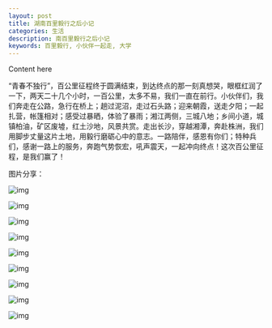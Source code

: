 ```yaml
---
layout: post
title: 湖南百里毅行之后小记
categories: 生活
description: 南百里毅行之后小记
keywords: 百里毅行, 小伙伴一起走, 大学
---
```


Content here

“青春不独行”，百公里征程终于圆满结束，到达终点的那一刻真想哭，眼框红润了一下，两天二十几个小时，一百公里，太多不易，我们一直在前行。小伙伴们，我们奔走在公路，急行在桥上；趟过泥沼，走过石头路；迎来朝霞，送走夕阳；一起扎营，帐篷相对；感受过暴晒，体验了暴雨；湘江两侧，三城八地；乡间小道，城镇柏油，矿区废墟，红土沙地，风景共赏。走出长沙，穿越湘潭，奔赴株洲，我们用脚步丈量这片土地，用毅行磨砺心中的意志。一路陪伴，感恩有你们；特种兵们，感谢一路上的服务，奔跑气势恢宏，吼声震天，一起冲向终点！这次百公里征程，是我们赢了！

图片分享：

![img](https://cdn.jsdelivr.net/gh/isanthree/blog-gallery/pic/20210520204837.jpg)

![img](https://cdn.jsdelivr.net/gh/isanthree/blog-gallery/pic/20210520204942.jpg)

![img](https://cdn.jsdelivr.net/gh/isanthree/blog-gallery/pic/20210520205007.jpg)

![img](https://cdn.jsdelivr.net/gh/isanthree/blog-gallery/pic/20210520205016.jpg)

![img](https://cdn.jsdelivr.net/gh/isanthree/blog-gallery/pic/20210520205028.jpg)

![img](https://cdn.jsdelivr.net/gh/isanthree/blog-gallery/pic/20210520205054.jpg)

![img](https://cdn.jsdelivr.net/gh/isanthree/blog-gallery/pic/20210520205119.jpg)

![img](https://cdn.jsdelivr.net/gh/isanthree/blog-gallery/pic/20210520205128.jpg)

![img](https://cdn.jsdelivr.net/gh/isanthree/blog-gallery/pic/20210520205139.jpg)